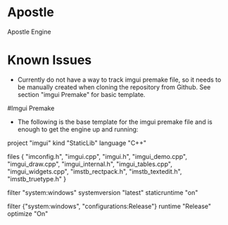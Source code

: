 # Apostle
Apostle Engine



# Known Issues
- Currently do not have a way to track imgui premake file, so it needs to be manually created when cloning the repository from Github. See section "imgui Premake" for basic template.





#Imgui Premake
- The following is the base template for the imgui premake file and is enough to get the engine up and running:

project "imgui"
  kind "StaticLib"
  language "C++"

  files
  {
    "imconfig.h",
    "imgui.cpp",
    "imgui.h",
    "imgui_demo.cpp",
    "imgui_draw.cpp",
    "imgui_internal.h",
    "imgui_tables.cpp",
    "imgui_widgets.cpp",
    "imstb_rectpack.h",
    "imstb_textedit.h",
    "imstb_truetype.h"
  }

  filter "system:windows"
    systemversion "latest"
    staticruntime "on"

  filter {"system:windows", "configurations:Release"}
    runtime "Release"
    optimize "On"


